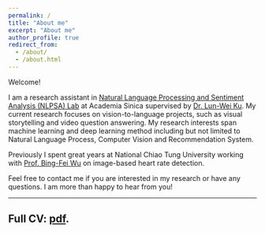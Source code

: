 ```yaml
---
permalink: /
title: "About me"
excerpt: "About me"
author_profile: true
redirect_from: 
  - /about/
  - /about.html
---
```


Welcome!

I am a research assistant in [Natural Language Processing and Sentiment Analysis (NLPSA) Lab](https://academiasinicanlplab.github.io/)  at Academia Sinica supervised by [Dr. Lun-Wei Ku](https://www.iis.sinica.edu.tw/pages/lwku/). My current research focuses on vision-to-language projects, such as visual storytelling and video question answering. My research interests span machine learning and deep learning method including but not limited to Natural Language Process, Computer Vision and Recommendation System.

Previously I spent great years at National Chiao Tung University working with [Prof. Bing-Fei Wu](http://cssplab.cn.nctu.edu.tw/adviser/advisor.php) on image-based heart rate detection.

Feel free to contact me if you are interested in my research or have any questions. I am more than happy to hear from you!

---
Full CV:  <a href="files/.pdf" target="_blank">pdf</a>.
---
